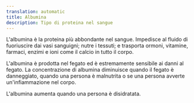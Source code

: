 ```yaml
---
translation: automatic
title: Albumina
description: Tipo di proteina nel sangue
---
```


L'albumina è la proteina più abbondante nel sangue. Impedisce al fluido di fuoriuscire dai vasi sanguigni; nutre i tessuti; e trasporta ormoni, vitamine, farmaci, enzimi e ioni come il calcio in tutto il corpo.

L'albumina è prodotta nel fegato ed è estremamente sensibile ai danni al fegato. La concentrazione di albumina diminuisce quando il fegato è danneggiato, quando una persona è malnutrita o se una persona avverte un'infiammazione nel corpo.

L'albumina aumenta quando una persona è disidratata.
